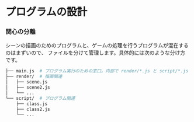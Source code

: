 
プログラムの設計
=============

### 関心の分離
シーンの描画のためのプログラムと、ゲームの処理を行うプログラムが混在するのはまずいので、
ファイルを分けて管理します。具体的には次のような分け方です。

~~~ sh
├── main.js  # プログラム実行のための窓口。内部で render/*.js と script/*.js を読む
├── render/  # 描画関連
│   ├── scene.js
│   ├── scene2.js
│   └── ...
└── script/  # プログラム関連
    ├── class.js
    ├── class2.js
    └── ...
~~~

